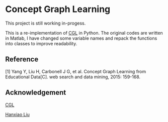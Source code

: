 # Concept Graph Learning

This project is still working in-progess.

This is a re-implementation of [CGL](https://github.com/quark0/CGL) in Python. The original codes are written in Matlab, I have changed some variable names and repack the functions into classes to improve readability.

## Reference

[1] Yang Y, Liu H, Carbonell J G, et al. Concept Graph Learning from Educational Data[C]. web search and data mining, 2015: 159-168.

## Acknowledgement

[CGL](https://github.com/quark0/CGL)

[Hanxiao Liu](http://www.cs.cmu.edu/~hanxiaol/)